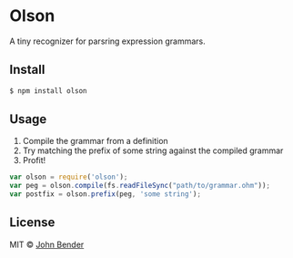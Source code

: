 # Olson

A tiny recognizer for parsring expression grammars.


## Install

```sh
$ npm install olson
```


## Usage

1. Compile the grammar from a definition
2. Try matching the prefix of some string against the compiled grammar
3. Profit!

```js
var olson = require('olson');
var peg = olson.compile(fs.readFileSync("path/to/grammar.ohm"));
var postfix = olson.prefix(peg, 'some string');
```

## License

MIT © [John Bender](johnbender.us)

[npm-image]: https://badge.fury.io/js/olson.svg
[npm-url]: https://npmjs.org/package/olson
[travis-image]: https://travis-ci.org/johnbender/olson.svg?branch=master
[travis-url]: https://travis-ci.org/johnbender/olson
